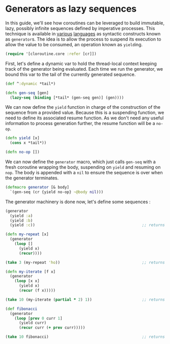 # Generators as lazy sequences

In this guide, we'll see how coroutines can be leveraged to build immutable, lazy, possibly infinite sequences defined by imperative processes. This technique is available in [various](https://wiki.python.org/moin/Generators) [languages](https://developer.mozilla.org/en-US/docs/Web/JavaScript/Reference/Global_Objects/Generator) as syntactic constructs known as `generator`s. The idea is to allow the process to suspend its execution to allow the value to be consumed, an operation known as `yield`ing.

```clojure
(require '[cloroutine.core :refer [cr]])
```

First, let's define a dynamic var to hold the thread-local context keeping track of the generator being evaluated. Each time we run the generator, we bound this var to the tail of the currently generated sequence.

```clojure
(def ^:dynamic *tail*)

(defn gen-seq [gen]
  (lazy-seq (binding [*tail* (gen-seq gen)] (gen))))
```


We can now define the `yield` function in charge of the construction of the sequence from a provided value. Because this is a suspending function, we need to define its associated resume function. As we don't need any useful information to process generation further, the resume function will be a `no-op`.

```clojure
(defn yield [x]
  (cons x *tail*))

(defn no-op [])
```

We can now define the `generator` macro, which just calls `gen-seq` with a fresh coroutine wrapping the body, suspending on `yield` and resuming on `nop`. The body is appended with a `nil` to ensure the sequence is over when the generator terminates.

```clojure
(defmacro generator [& body]
  `(gen-seq (cr {yield no-op} ~@body nil)))
```

The generator machinery is done now, let's define some sequences :

```clojure
(generator
  (yield :a)
  (yield :b)
  (yield :c))                                               ;; returns (:a :b :c)
```

```clojure
(defn my-repeat [x]
  (generator
    (loop []
      (yield x)
      (recur))))

(take 3 (my-repeat 'ho))                                    ;; returns (ho ho ho)
```

```clojure
(defn my-iterate [f x]
  (generator
    (loop [x x]
      (yield x)
      (recur (f x)))))

(take 10 (my-iterate (partial * 2) 1))                      ;; returns (1 2 4 8 16 32 64 128 256 512)
```

```clojure
(def fibonacci
  (generator
    (loop [prev 0 curr 1]
      (yield curr)
      (recur curr (+ prev curr)))))

(take 10 fibonacci)                                         ;; returns (1 1 2 3 5 8 13 21 34 55)
```
